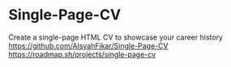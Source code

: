 # Single-Page-CV
Create a single-page HTML CV to showcase your career history
https://github.com/AlsyahFikar/Single-Page-CV
https://roadmap.sh/projects/single-page-cv
